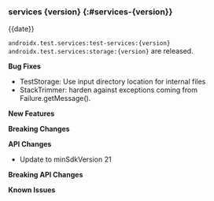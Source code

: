 ### services {version} {:#services-{version}}

{{date}}

`androidx.test.services:test-services:{version}` `androidx.test.services:storage:{version}` are released.

**Bug Fixes**

* TestStorage: Use input directory location for internal files 
* StackTrimmer: harden against exceptions coming from Failure.getMessage().

**New Features**

**Breaking Changes**

**API Changes**

* Update to minSdkVersion 21

**Breaking API Changes**

**Known Issues**
